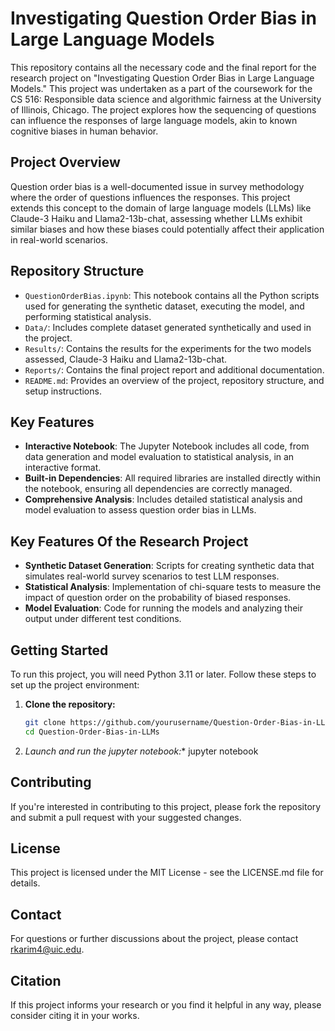 # Investigating Question Order Bias in Large Language Models

This repository contains all the necessary code and the final report for the research project on "Investigating Question Order Bias in Large Language Models." This project was undertaken as a part of the coursework for the CS 516: Responsible data science and algorithmic fairness at the University of Illinois, Chicago. The project explores how the sequencing of questions can influence the responses of large language models, akin to known cognitive biases in human behavior.

## Project Overview

Question order bias is a well-documented issue in survey methodology where the order of questions influences the responses. This project extends this concept to the domain of large language models (LLMs) like Claude-3 Haiku and Llama2-13b-chat, assessing whether LLMs exhibit similar biases and how these biases could potentially affect their application in real-world scenarios.

## Repository Structure

- `QuestionOrderBias.ipynb`: This notebook contains all the Python scripts used for generating the synthetic dataset, executing the model, and performing statistical analysis.
- `Data/`: Includes complete dataset generated synthetically and used in the project.
- `Results/`: Contains the results for the experiments for the two models assessed, Claude-3 Haiku and Llama2-13b-chat.
- `Reports/`: Contains the final project report and additional documentation.
- `README.md`: Provides an overview of the project, repository structure, and setup instructions.

## Key Features
- **Interactive Notebook**: The Jupyter Notebook includes all code, from data generation and model evaluation to statistical analysis, in an interactive format.
- **Built-in Dependencies**: All required libraries are installed directly within the notebook, ensuring all dependencies are correctly managed.
- **Comprehensive Analysis**: Includes detailed statistical analysis and model evaluation to assess question order bias in LLMs.

## Key Features Of the Research Project
- **Synthetic Dataset Generation**: Scripts for creating synthetic data that simulates real-world survey scenarios to test LLM responses.
- **Statistical Analysis**: Implementation of chi-square tests to measure the impact of question order on the probability of biased responses.
- **Model Evaluation**: Code for running the models and analyzing their output under different test conditions.

## Getting Started

To run this project, you will need Python 3.11 or later. Follow these steps to set up the project environment:

1. **Clone the repository:**
   ```bash
   git clone https://github.com/yourusername/Question-Order-Bias-in-LLMs.git
   cd Question-Order-Bias-in-LLMs
   
2. *Launch and run the jupyter notebook:**
jupyter notebook


## Contributing
If you're interested in contributing to this project, please fork the repository and submit a pull request with your suggested changes.

## License
This project is licensed under the MIT License - see the LICENSE.md file for details.

## Contact
For questions or further discussions about the project, please contact rkarim4@uic.edu.

## Citation
If this project informs your research or you find it helpful in any way, please consider citing it in your works.

